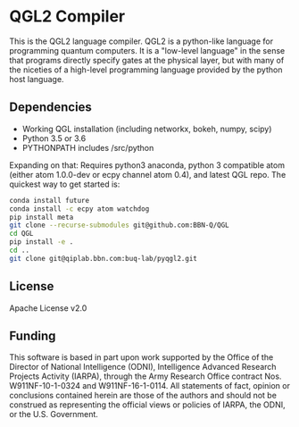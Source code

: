 # QGL2 Compiler

This is the QGL2 language compiler. QGL2 is a python-like language for
programming quantum computers. It is a "low-level language" in the sense that
programs directly specify gates at the physical layer, but with many of the
niceties of a high-level programming language provided by the python host
language.

## Dependencies

 * Working QGL installation (including networkx, bokeh, numpy, scipy)
 * Python 3.5 or 3.6
 * PYTHONPATH includes <QGL2 install directory>/src/python

Expanding on that:
Requires python3 anaconda, python 3 compatible atom (either atom 1.0.0-dev or
ecpy channel atom 0.4), and latest QGL repo. The quickest way to get started is:

```bash
conda install future
conda install -c ecpy atom watchdog
pip install meta
git clone --recurse-submodules git@github.com:BBN-Q/QGL
cd QGL
pip install -e .
cd ..
git clone git@qiplab.bbn.com:buq-lab/pyqgl2.git
```

## License

Apache License v2.0

## Funding ##

This software is based in part upon work supported by the Office of the Director
of National Intelligence (ODNI), Intelligence Advanced Research Projects
Activity (IARPA), through the Army Research Office contract Nos.
W911NF-10-1-0324 and W911NF-16-1-0114. All statements of fact, opinion or
conclusions contained herein are those of the authors and should not be
construed as representing the official views or policies of IARPA, the ODNI, or
the U.S. Government.
